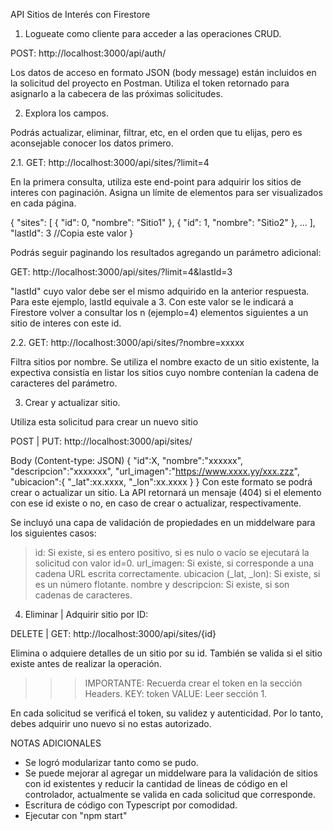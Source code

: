 API Sitios de Interés con Firestore


1. Logueate como cliente para acceder a las operaciones CRUD.

POST: http://localhost:3000/api/auth/

Los datos de acceso en formato JSON (body message) están incluidos en la solicitud del proyecto en Postman. Utiliza el token retornado para asignarlo a la cabecera de las próximas solicitudes.

2. Explora los campos. 

Podrás actualizar, eliminar, filtrar, etc, en el orden que tu elijas, pero es aconsejable conocer los datos primero.

2.1. GET: http://localhost:3000/api/sites/?limit=4

En la primera consulta, utiliza este end-point para adquirir los sitios de interes con paginación. Asigna un límite de elementos para ser visualizados en cada página. 

{
    "sites": [
        {
            "id": 0,
            "nombre": "Sitio1"
        },
        {
            "id": 1,
            "nombre": "Sitio2"
        },
        ...
    ],
    "lastId": 3 //Copia este valor
}

Podrás seguir paginando los resultados agregando un parámetro adicional:

GET: http://localhost:3000/api/sites/?limit=4&lastId=3

"lastId" cuyo valor debe ser el mismo adquirido en la anterior respuesta. Para este ejemplo, lastId equivale a 3. Con este valor se le indicará a Firestore volver a consultar los n (ejemplo=4) elementos siguientes a un sitio de interes con este id.

2.2. GET: http://localhost:3000/api/sites/?nombre=xxxxx

Filtra sitios por nombre. Se utiliza el nombre exacto de un sitio existente, la expectiva consistía en listar los sitios cuyo nombre contenían la cadena de caracteres del parámetro.

3. Crear y actualizar sitio.

Utiliza esta solicitud para crear un nuevo sitio

POST | PUT: http://localhost:3000/api/sites/

Body (Content-type: JSON)
{
		"id":X,
		"nombre":"xxxxxx",
		"descripcion":"xxxxxxx",
		"url_imagen":"https://www.xxxx.yy/xxx.zzz",
		"ubicacion":{
			"_lat":xx.xxxx,
			"_lon":xx.xxxx
		}
}
Con este formato se podrá crear o actualizar un sitio. La API retornará un mensaje (404) si el elemento con ese id existe o no, en caso de crear o actualizar, respectivamente.

Se incluyó una capa de validación de propiedades en un middelware para los siguientes casos:

> id: Si existe, si es entero positivo, si es nulo o vacío se ejecutará la solicitud con valor id=0.
> url_imagen: Si existe, si corresponde a una cadena URL escrita correctamente.
> ubicacion (_lat, _lon): Si existe, si es un número flotante. 
> nombre y descripcion: Si existe, si son cadenas de caracteres.

4. Eliminar | Adquirir sitio por ID:

DELETE | GET: http://localhost:3000/api/sites/{id}

Elimina o adquiere detalles de un sitio por su id. También se valida si el sitio existe antes de realizar la operación.

>>> IMPORTANTE: Recuerda crear el token en la sección Headers.
KEY: token
VALUE: Leer sección 1.

En cada solicitud se verificá el token, su validez y autenticidad. Por lo tanto, debes adquirir uno nuevo si no estas autorizado.

NOTAS ADICIONALES

- Se logró modularizar tanto como se pudo.
- Se puede mejorar al agregar un middelware para la validación de sitios con id existentes y reducir la cantidad de lineas de código en el controlador, actualmente se valida en cada solicitud que corresponde. 
- Escritura de código con Typescript por comodidad.
- Ejecutar con "npm start"





